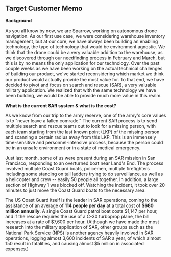 ## Target Customer Memo

**Background**

As you all know by now, we are Sparrow, working on autonomous drone navigation. As our first use case, we were considering warehouse inventory management, but at our core, we have always been building an enabling technology, the type of technology that would be environment agnostic. We think that the drone could be a very valuable addition to the warehouse, as we discovered through our needfinding process in February and March, but this is by no means the only application for our technology. Over the past couple weeks as we have been working on the actual technical challenges of building our product, we've started reconsidering which market we think our product would actually provide the most value for. To that end, we have decided to pivot and focus on search and rescue (SAR), a very valuable military application. We realized that with the same technology we have been building, we would be able to provide much more value in this realm.

**What is the current SAR system & what is the cost?**

As we know from our trip to the army reserve, one of the army's core values is to "never leave a fallen comrade." The current SAR process is to send multiple search and rescue teams out to look for a missing person, with each team starting from the last known point (LKP) of the missing person and scanning a certain radius away from this LKP. This is an immensely time-sensitive and personnel-intensive process, because the person could be in an unsafe environment or in a state of medical emergency.

Just last month, some of us were present during an SAR mission in San Francisco, responding to an overturned boat near Land's End. The process involved multiple Coast Guard boats, policemen, multiple firefighters including some standing on tall ladders trying to do surveillance, as well as a helicopter and crew -- easily 50 people all together. In addition, a large section of Highway 1 was blocked off. Watching the incident, it took over 20 minutes to just move the Coast Guard boats to the necessary area.

The US Coast Guard itself is the leader in SAR operations, coming to the assistance of an average of **114 people per day** at a total cost of **$680 million annually**. A single Coast Guard patrol boat costs $1,147 per hour, and if the rescue requires the use of a C-30 turboprop plane, the bill increases at a rate of $7,600 per hour. (Although we have made the most research into the military application of SAR, other groups such as the National Park Service (NPS) is another agency heavily involved in SAR operations, logging almost 3,600 incidents of SAR a year, of which almost 150 result in fatalities, and causing almost $5 million in associated expenses.)
